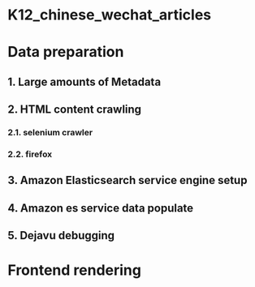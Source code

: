 # K12_chinese_wechat_articles

# Data preparation

## 1. Large amounts of Metadata

## 2. HTML content crawling

### 2.1. selenium crawler

### 2.2. firefox


## 3. Amazon Elasticsearch service engine setup

## 4. Amazon es service data populate

## 5. Dejavu debugging

# Frontend rendering
